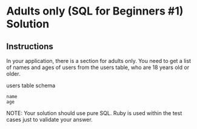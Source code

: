 # Adults only (SQL for Beginners #1) Solution

## Instructions

In your application, there is a section for adults only. You need to get a list of names and ages of users from the users table, who are 18 years old or older.

users table schema

    name
    age

NOTE: Your solution should use pure SQL. Ruby is used within the test cases just to validate your answer.